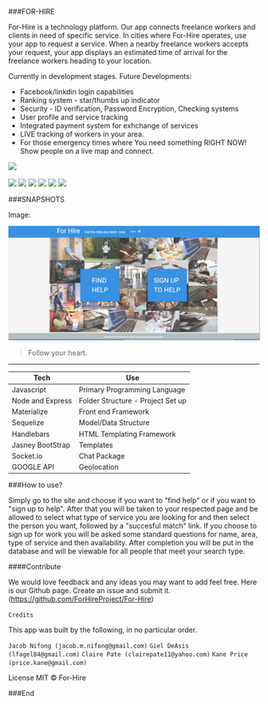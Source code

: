 ###FOR-HIRE

For-Hire is a technology platform. Our app connects freelance workers and clients in need of specific service. In cities where For-Hire operates, use your app to request a service. When a nearby freelance workers accepts your request, your app displays an estimated time of arrival for the freelance workers heading to your location.

Currently in development stages.  Future Developments:

* Facebook/linkdin login capabilities 
* Ranking system - star/thumbs up indicator
* Security - ID verification, Password Encryption, Checking systems
* User profile and service tracking
* Integrated payment system for exhchange of services
* LIVE tracking of workers in your area. 
* For those emergency times where You need something RIGHT NOW! Show people on a live map and connect.



![](https://t4.ftcdn.net/jpg/01/10/25/91/240_F_110259191_7NTvNzVGR2ihorXN1SIasUsQjTw9zQqx.jpg)

![](https://img.shields.io/github/stars/pandao/editor.md.svg) ![](https://img.shields.io/github/forks/pandao/editor.md.svg) ![](https://img.shields.io/github/tag/pandao/editor.md.svg) ![](https://img.shields.io/github/release/pandao/editor.md.svg) ![](https://img.shields.io/github/issues/pandao/editor.md.svg) ![](https://img.shields.io/bower/v/editor.md.svg)




###SNAPSHOTS

Image:

![](https://raw.githubusercontent.com/IamGiel/fh-v2/master/public/assets/images/webshot.png)

> Follow your heart.


                
----
Tech  | Use
------------- | -------------
Javascript | Primary Programming Language
Node and Express| Folder Structure - Project Set up
Materialize | Front end Framework
Sequelize | Model/Data Structure
Handlebars  | HTML Templating Framework
Jasney BootStrap  | Templates
Socket.io  | Chat Package
GOOGLE API | Geolocation


###How to use?


Simply go to the site and choose if you want to "find help" or if you want to "sign up to help". After that you will be taken to your respected page and be allowed to select what type of service you are looking for and then select the person you want, followed by a "succesful match" link. If you choose to sign up for work you will be asked some standard questions for name, area, type of service and then availability. After completion you will be put in the database and will be viewable for all people that meet your search type.

####Contribute


We would love feedback and any ideas you may want to add feel free. Here is our Github page. Create an issue and submit it. (https://github.com/ForHireProject/For-Hire)

`Credits`


This app was built by the following, in no particular order.


`Jacob Nifong (jacob.m.nifong@gmail.com)`
`Giel DeAsis (lfagel84@gmail.com)`
`Claire Pate (clairepate11@yahoo.com)`
`Kane Price (price.kane@gmail.com)`



License
MIT © For-Hire

###End
